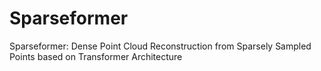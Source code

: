 # Sparseformer
Sparseformer: Dense Point Cloud Reconstruction from Sparsely Sampled Points based on Transformer Architecture
